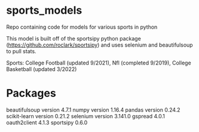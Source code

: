 # sports_models
Repo containing code for models for various sports in python

This model is built off of the sportsipy python package (https://github.com/roclark/sportsipy) and uses selenium and beautifulsoup to pull stats.

Sports:
College Football (updated 9/2021),
Nfl (completed 9/2019),
College Basketball (updated 3/2022)

Packages
============
beautifulsoup version 4.7.1
numpy version 1.16.4
pandas version 0.24.2
scikit-learn version 0.21.2
selenium version 3.141.0
gspread 4.0.1
oauth2client 4.1.3
sportsipy 0.6.0
